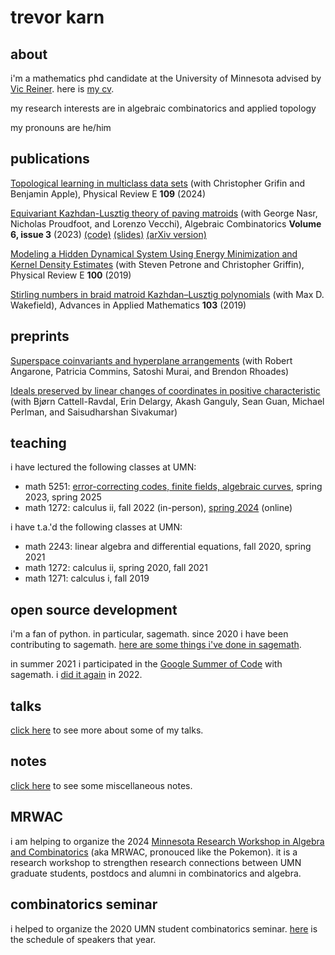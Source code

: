 # trevor karn

## about 

i'm a mathematics phd candidate at the University of Minnesota
advised by [Vic Reiner](https://www-users.cse.umn.edu/~reiner/). here is [my cv](/assets/karn_CV.pdf).

my research interests are in algebraic combinatorics and
applied topology

my pronouns are he/him

## publications

[Topological learning in multiclass data sets](https://journals.aps.org/pre/accepted/df079RbaN251fe23e1299dd16f4d3c9b1bc07e707) (with Christopher Grifin and Benjamin Apple), Physical Review E **109** (2024)

[Equivariant Kazhdan-Lusztig theory of paving matroids](https://alco.centre-mersenne.org/item/10.5802/alco.281.pdf) (with George Nasr, Nicholas Proudfoot, and Lorenzo Vecchi), Algebraic Combinatorics **Volume 6, issue 3** (2023) [(code)](https://github.com/trevorkarn/equivariant-matroid-relaxation) [(slides)](https://trevorkarn.github.io/assets/matroids-day-2022.pdf) [(arXiv version)](https://arxiv.org/abs/2202.06938)

[Modeling a Hidden Dynamical System Using Energy Minimization and Kernel Density Estimates](https://arxiv.org/abs/1904.05172) (with Steven Petrone and Christopher Griffin), Physical Review E **100** (2019)

[Stirling numbers in braid matroid Kazhdan–Lusztig polynomials](https://www.sciencedirect.com/science/article/pii/S0196885818301052) (with Max D. Wakefield), Advances in Applied Mathematics **103** (2019)

## preprints
[Superspace coinvariants and hyperplane arrangements](https://arxiv.org/abs/2404.17919) (with Robert Angarone, Patricia Commins, Satoshi Murai, and Brendon Rhoades)

[Ideals preserved by linear changes of coordinates in positive characteristic](https://arxiv.org/abs/2404.10544) (with Bjørn Cattell-Ravdal, Erin Delargy, Akash Ganguly, Sean Guan, Michael Perlman, and Saisudharshan Sivakumar)

## teaching
i have lectured the following classes at UMN:

- math 5251: [error-correcting codes, finite fields, algebraic curves](https://trevorkarn.github.io/5251), spring 2023, spring 2025
- math 1272: calculus ii, fall 2022 (in-person), [spring 2024](https://trevorkarn.github.io/1272) (online)

i have t.a.'d the following classes at UMN:

- math 2243: linear algebra and differential equations, fall 2020, spring 2021
- math 1272: calculus ii, spring 2020, fall 2021
- math 1271: calculus i, fall 2019

## open source development

i'm a fan of python. in particular, sagemath.
since 2020 i have been contributing to sagemath.
[here are some things i've done in sagemath](https://github.com/sagemath/sage/issues?q=is%3Aissue+trevorkarn+).

in summer 2021 i participated in the [Google Summer of Code](https://summerofcode.withgoogle.com/projects/#6722452844969984) with sagemath. 
i [did it again](https://summerofcode.withgoogle.com/programs/2022/projects/UpKWcuIO) in 2022.

## talks

[click here](https://trevorkarn.github.io/talks) to see more about some of my talks.

## notes

[click here](https://trevorkarn.github.io/notes) to see some miscellaneous notes. 

## MRWAC

i am helping to organize the 2024 [Minnesota Research Workshop in Algebra and Combinatorics](https://sites.google.com/umn.edu/mrwac/home) (aka MRWAC, pronouced like the Pokemon). 
it is a research workshop to strengthen research connections between UMN graduate students, postdocs and alumni in combinatorics and algebra.

## combinatorics seminar

i helped to organize the 2020 UMN student combinatorics seminar.
[here](https://www-users.cse.umn.edu/~karnx018/2020.html) is the schedule of speakers that year.

